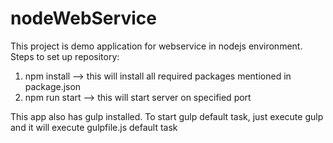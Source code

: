 # nodeWebService
This project is demo application for webservice in nodejs environment.
Steps to set up repository:
1. npm install --> this will install all required packages mentioned in package.json
2. npm run start --> this will start server on specified port

This app also has gulp installed.
To start gulp default task, just execute gulp and it will execute gulpfile.js default task
